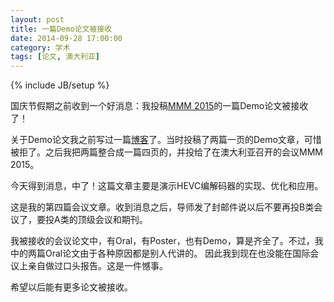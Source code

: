 ```yaml
---
layout: post
title: 一篇Demo论文被接收
date: 2014-09-28 17:00:00
category: 学术
tags: [论文, 澳大利亚]
---
```

{% include JB/setup %}

国庆节假期之前收到一个好消息：我投稿[MMM 2015](http://www.mmm2015.org/)的一篇Demo论文被接收了！

<!--more-->

关于Demo论文我之前写过一篇[博客](/posts/submitted-two-demo-papers/)了。当时投稿了两篇一页的Demo文章，可惜被拒了。之后我把两篇整合成一篇四页的，并投给了在澳大利亚召开的会议MMM 2015。

今天得到消息，中了！这篇文章主要是演示HEVC编解码器的实现、优化和应用。

这是我的第四篇会议文章。收到消息之后，导师发了封邮件说以后不要再投B类会议了，要投A类的顶级会议和期刊。

我被接收的会议论文中，有Oral，有Poster，也有Demo，算是齐全了。不过，我中的两篇Oral论文由于各种原因都是别人代讲的。
因此我到现在也没能在国际会议上亲自做过口头报告。这是一件憾事。

希望以后能有更多论文被接收。